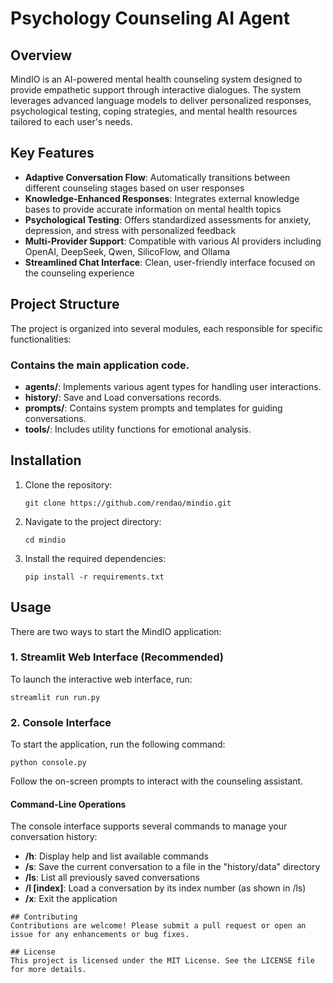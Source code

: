 # Psychology Counseling AI Agent

## Overview
MindIO is an AI-powered mental health counseling system designed to provide empathetic support through interactive dialogues. The system leverages advanced language models to deliver personalized responses, psychological testing, coping strategies, and mental health resources tailored to each user's needs.

## Key Features
- **Adaptive Conversation Flow**: Automatically transitions between different counseling stages based on user responses
- **Knowledge-Enhanced Responses**: Integrates external knowledge bases to provide accurate information on mental health topics
- **Psychological Testing**: Offers standardized assessments for anxiety, depression, and stress with personalized feedback
- **Multi-Provider Support**: Compatible with various AI providers including OpenAI, DeepSeek, Qwen, SilicoFlow, and Ollama
- **Streamlined Chat Interface**: Clean, user-friendly interface focused on the counseling experience

## Project Structure
The project is organized into several modules, each responsible for specific functionalities:

### Contains the main application code.
- **agents/**: Implements various agent types for handling user interactions.
- **history/**: Save and Load conversations records.
- **prompts/**: Contains system prompts and templates for guiding conversations.
- **tools/**: Includes utility functions for emotional analysis.

## Installation
1. Clone the repository:
   ```
   git clone https://github.com/rendao/mindio.git
   ```
2. Navigate to the project directory:
   ```
   cd mindio
   ```
3. Install the required dependencies:
   ```
   pip install -r requirements.txt
   ```

## Usage
There are two ways to start the MindIO application:

### 1. Streamlit Web Interface (Recommended)
To launch the interactive web interface, run:
```
streamlit run run.py
```

### 2. Console Interface
To start the application, run the following command:
```
python console.py
```
Follow the on-screen prompts to interact with the counseling assistant.

#### Command-Line Operations
The console interface supports several commands to manage your conversation history:

- **/h**: Display help and list available commands
- **/s**: Save the current conversation to a file in the "history/data" directory
- **/ls**: List all previously saved conversations
- **/l [index]**: Load a conversation by its index number (as shown in /ls)
- **/x**: Exit the application

```
## Contributing
Contributions are welcome! Please submit a pull request or open an issue for any enhancements or bug fixes.

## License
This project is licensed under the MIT License. See the LICENSE file for more details.
